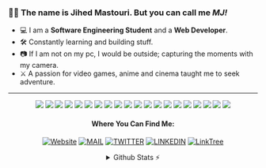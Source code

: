 ### 👋🏽 The name is Jihed Mastouri. But you can call me __*MJ!*__


- 💻 I am a **Software Engineering Student** and a **Web Developer**.
- 🛠️ Constantly learning and building stuff.
- 📷 If I am not on my pc, I would be outside; capturing the moments with my camera.
- ⚔️ A passion for video games, anime and cinema taught me to seek adventure.

<hr/>

<div align="center">

![](https://icongr.am/simple/python.svg?size=35&colored=true)
![](https://icongr.am/simple/go.svg?size=35&colored=true)
![](https://icongr.am/simple/csharp.svg?size=35&colored=true)
![](https://icongr.am/simple/nodejs.svg?size=35&colored=true)
![](https://icongr.am/simple/typescript.svg?size=35&colored=true)
![](https://icongr.am/simple/gnubash.svg?size=35&colored=true)
![](https://icongr.am/simple/react.svg?size=35&colored=true)
![](https://icongr.am/simple/nextjs.svg?size=35&colored=true)
![](https://icongr.am/simple/tailwindcss.svg?size=35&colored=true)
![](https://icongr.am/simple/vitejs.svg?size=35&colored=true)
![](https://icongr.am/simple/hugo.svg?size=35&colored=true)
![](https://icongr.am/simple/astro.svg?size=35&colored=true)
![](https://icongr.am/simple/linux.svg?size=35&colored=true)
![](https://icongr.am/simple/git.svg?size=35&colored=true)
![](https://icongr.am/simple/neovim.svg?size=35&colored=true)
![](https://icongr.am/simple/docker.svg?size=35&colored=true)
![](https://icongr.am/simple/postgresql.svg?size=35&colored=true)
![](https://icongr.am/simple/redis.svg?size=35&colored=true)
![](https://icongr.am/simple/mongodb.svg?size=35&colored=true)
![](https://icongr.am/simple/ethereum.svg?size=35&colored=true)


#### Where You Can Find Me:

[![Website](https://img.shields.io/badge/Web%20Site-yellow?style=for-the-badge&logo=Internet+Explorer&logoColor=black)](http://example.com/)
[![MAIL](https://img.shields.io/badge/E-mail-D14836?style=for-the-badge&logo=gmail&logoColor=white)](mailto:jihed.mastouri@esprit.tn)
[![TWITTER](https://img.shields.io/badge/Twitter-1DA1F2?style=for-the-badge&logo=twitter&logoColor=white)](https://twitter.com/jihed_mastouri)
[![LINKEDIN](https://img.shields.io/badge/linkedin-%230077B5.svg?&style=for-the-badge&logo=linkedin&logoColor=white)](https://www.linkedin.com/in/jihedmastouri/)
[![LinkTree](https://img.shields.io/badge/Linktree-1ce0b6?&style=for-the-badge&logo=Linktree&logoColor=white)](https://linktr.ee/jihedmastouri)

<details>
  <summary>Github Stats ⚡</summary>
  
  <a href="#">![Github stats](https://github-readme-stats.vercel.app/api?username=jihedmastouri&theme=blueberry&count_private=true&hide_border=true&line_height=20&show_icons=true)</a>
  <a href="#">![Top Langs](https://github-readme-stats.vercel.app/api/top-langs/?username=jihedmastouri&layout=compact&theme=blueberry&count_private=true&hide_border=true&hide=vim+script)</a>
</details>


</div>
